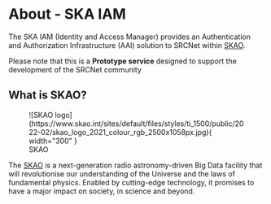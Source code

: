 # About - SKA IAM
The SKA IAM (Identity and Access Manager) provides an Authentication and Authorization Infrastructure (AAI) solution to SRCNet within [SKAO](https://www.skao.int/en).

Please note that this is a **Prototype service** designed to support the development of the SRCNet community

## What is SKAO?

<figure markdown="span">
    ![SKAO logo](https://www.skao.int/sites/default/files/styles/ti_1500/public/2022-02/skao_logo_2021_colour_rgb_2500x1058px.jpg){ width="300" }
    <figcaption>SKAO</figcaption>
</figure>

The [SKAO](https://www.skao.int/en) is a next-generation radio astronomy-driven Big Data facility that will revolutionise our understanding of the Universe and the laws of fundamental physics. Enabled by cutting-edge technology, it promises to have a major impact on society, in science and beyond.